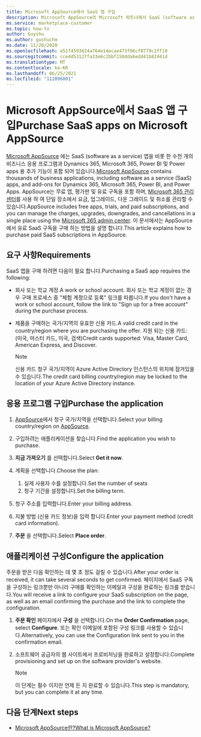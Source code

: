```yaml
---
title: Microsoft AppSource에서 SaaS 앱 구입
description: Microsoft AppSource의 Microsoft 파트너에서 SaaS (software as a service) 앱을 구매 하세요.
ms.service: marketplace-customer
ms.topic: how-to
author: Guyshu
ms.author: gushuchm
ms.date: 11/20/2020
ms.openlocfilehash: e51f4593624a764e14ecae473f96cf0779c2ff10
ms.sourcegitcommit: cce4d53127fa33e6c2bbf158dda6edd41b82441d
ms.translationtype: MT
ms.contentlocale: ko-KR
ms.lasthandoff: 06/25/2021
ms.locfileid: "112896801"
---
```

# <a name="purchase-saas-apps-on-microsoft-appsource"></a><span data-ttu-id="1f239-103">Microsoft AppSource에서 SaaS 앱 구입</span><span class="sxs-lookup"><span data-stu-id="1f239-103">Purchase SaaS apps on Microsoft AppSource</span></span>

<span data-ttu-id="1f239-104">[Microsoft AppSource](https://appsource.microsoft.com/) 에는 SaaS (software as a service) 앱을 비롯 한 수천 개의 비즈니스 응용 프로그램과 Dynamics 365, Microsoft 365, Power BI 및 Power apps 용 추가 기능이 포함 되어 있습니다.</span><span class="sxs-lookup"><span data-stu-id="1f239-104">[Microsoft AppSource](https://appsource.microsoft.com/) contains thousands of business applications, including software as a service (SaaS) apps, and add-ons for Dynamics 365, Microsoft 365, Power BI, and Power Apps.</span></span> <span data-ttu-id="1f239-105">AppSource는 무료 앱, 평가판 및 유료 구독을 포함 하며, [Microsoft 365 관리 센터](/microsoft-365/admin/admin-overview/about-the-admin-center)를 사용 하 여 단일 장소에서 요금, 업그레이드, 다운 그레이드 및 취소를 관리할 수 있습니다.</span><span class="sxs-lookup"><span data-stu-id="1f239-105">AppSource includes free apps, trials, and paid subscriptions, and you can manage the charges, upgrades, downgrades, and cancellations in a single place using the [Microsoft 365 admin center](/microsoft-365/admin/admin-overview/about-the-admin-center).</span></span> <span data-ttu-id="1f239-106">이 문서에서는 AppSource에서 유료 SaaS 구독을 구매 하는 방법을 설명 합니다.</span><span class="sxs-lookup"><span data-stu-id="1f239-106">This article explains how to purchase paid SaaS subscriptions in AppSource.</span></span>

## <a name="requirements"></a><span data-ttu-id="1f239-107">요구 사항</span><span class="sxs-lookup"><span data-stu-id="1f239-107">Requirements</span></span>

<span data-ttu-id="1f239-108">SaaS 앱을 구매 하려면 다음이 필요 합니다.</span><span class="sxs-lookup"><span data-stu-id="1f239-108">Purchasing a SaaS app requires the following:</span></span>

- <span data-ttu-id="1f239-109">회사 또는 학교 계정.</span><span class="sxs-lookup"><span data-stu-id="1f239-109">A work or school account.</span></span> <span data-ttu-id="1f239-110">회사 또는 학교 계정이 없는 경우 구매 프로세스 중 "체험 계정으로 등록" 링크를 따릅니다.</span><span class="sxs-lookup"><span data-stu-id="1f239-110">If you don't have a work or school account, follow the link to "Sign up for a free account" during the purchase process.</span></span>

- <span data-ttu-id="1f239-111">제품을 구매하는 국가/지역의 유효한 신용 카드.</span><span class="sxs-lookup"><span data-stu-id="1f239-111">A valid credit card in the country/region where you are purchasing the offer.</span></span> <span data-ttu-id="1f239-112">지원 되는 신용 카드: (미국, 마스터 카드, 미국, 검색)</span><span class="sxs-lookup"><span data-stu-id="1f239-112">Credit cards supported: Visa, Master Card, American Express, and Discover.</span></span>

    > [!Note]
    > <span data-ttu-id="1f239-113">신용 카드 청구 국가/지역이 Azure Active Directory 인스턴스의 위치에 잠겨있을 수 있습니다.</span><span class="sxs-lookup"><span data-stu-id="1f239-113">The credit card billing country/region may be locked to the location of your Azure Active Directory instance.</span></span>

## <a name="purchase-the-application"></a><span data-ttu-id="1f239-114">응용 프로그램 구입</span><span class="sxs-lookup"><span data-stu-id="1f239-114">Purchase the application</span></span>

1. <span data-ttu-id="1f239-115">[AppSource](https://appsource.microsoft.com/)에서 청구 국가/지역을 선택합니다.</span><span class="sxs-lookup"><span data-stu-id="1f239-115">Select your billing country/region on [AppSource](https://appsource.microsoft.com/).</span></span>
1. <span data-ttu-id="1f239-116">구입하려는 애플리케이션을 찾습니다.</span><span class="sxs-lookup"><span data-stu-id="1f239-116">Find the application you wish to purchase.</span></span>
1. <span data-ttu-id="1f239-117">**지금 가져오기** 를 선택합니다.</span><span class="sxs-lookup"><span data-stu-id="1f239-117">Select **Get it now**.</span></span>
1. <span data-ttu-id="1f239-118">계획을 선택합니다.</span><span class="sxs-lookup"><span data-stu-id="1f239-118">Choose the plan:</span></span>

    1. <span data-ttu-id="1f239-119">실제 사용자 수를 설정합니다.</span><span class="sxs-lookup"><span data-stu-id="1f239-119">Set the number of seats</span></span>
    1. <span data-ttu-id="1f239-120">청구 기간을 설정합니다.</span><span class="sxs-lookup"><span data-stu-id="1f239-120">Set the billing term.</span></span>

1. <span data-ttu-id="1f239-121">청구 주소를 입력합니다.</span><span class="sxs-lookup"><span data-stu-id="1f239-121">Enter your billing address.</span></span>
1. <span data-ttu-id="1f239-122">지불 방법 (신용 카드 정보)을 입력 합니다.</span><span class="sxs-lookup"><span data-stu-id="1f239-122">Enter your payment method (credit card information).</span></span>
1. <span data-ttu-id="1f239-123">**주문** 을 선택합니다.</span><span class="sxs-lookup"><span data-stu-id="1f239-123">Select **Place order**.</span></span>

## <a name="configure-the-application"></a><span data-ttu-id="1f239-124">애플리케이션 구성</span><span class="sxs-lookup"><span data-stu-id="1f239-124">Configure the application</span></span>

<span data-ttu-id="1f239-125">주문을 받은 다음 확인하는 데 몇 초 정도 걸릴 수 있습니다.</span><span class="sxs-lookup"><span data-stu-id="1f239-125">After your order is received, it can take several seconds to get confirmed.</span></span> <span data-ttu-id="1f239-126">페이지에서 SaaS 구독을 구성하는 링크뿐만 아니라 구매를 확인하는 이메일과 구성을 완료하는 링크를 받습니다.</span><span class="sxs-lookup"><span data-stu-id="1f239-126">You will receive a link to configure your SaaS subscription on the page, as well as an email confirming the purchase and the link to complete the configuration.</span></span>

1. <span data-ttu-id="1f239-127">**주문 확인** 페이지에서 **구성** 을 선택합니다.</span><span class="sxs-lookup"><span data-stu-id="1f239-127">On the **Order Confirmation** page, select **Configure**.</span></span> <span data-ttu-id="1f239-128">또는 확인 이메일에 포함된 구성 링크를 사용할 수 있습니다.</span><span class="sxs-lookup"><span data-stu-id="1f239-128">Alternatively, you can use the Configuration link sent to you in the confirmation email.</span></span>
1. <span data-ttu-id="1f239-129">소프트웨어 공급자의 웹 사이트에서 프로비저닝을 완료하고 설정합니다.</span><span class="sxs-lookup"><span data-stu-id="1f239-129">Complete provisioning and set up on the software provider's website.</span></span>

    > [!Note]
    > <span data-ttu-id="1f239-130">이 단계는 필수 이지만 언제 든 지 완료할 수 있습니다.</span><span class="sxs-lookup"><span data-stu-id="1f239-130">This step is mandatory, but you can complete it at any time.</span></span>

## <a name="next-steps"></a><span data-ttu-id="1f239-131">다음 단계</span><span class="sxs-lookup"><span data-stu-id="1f239-131">Next steps</span></span>

- [<span data-ttu-id="1f239-132">Microsoft AppSource란?</span><span class="sxs-lookup"><span data-stu-id="1f239-132">What is Microsoft AppSource?</span></span>](appsource-overview.md)
